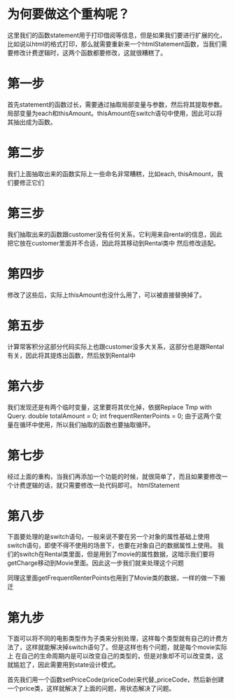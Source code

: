 # 为何要做这个重构呢？
这里我们的函数statement用于打印借阅等信息，但是如果我们要进行扩展的化，比如说以html的格式打印，那么就需要重新来一个htmlStatement函数，当我们需要修改计费逻辑时，这两个函数都要修改，这就很糟糕了。

# 第一步
首先statement的函数过长，需要通过抽取局部变量与参数，然后将其提取参数。
局部变量为each和thisAmount。thisAmount在switch语句中使用，因此可以将其抽出成为函数。

# 第二步
我们上面抽取出来的函数实际上一些命名非常糟糕，比如each, thisAmount，我们要修正它们
# 第三步
我们抽取出来的函数跟customer没有任何关系，它利用来自rental的信息，因此把它放在customer里面并不合适，因此将其移动到Rental类中
然后修改适配。

# 第四步
修改了这些后，实际上thisAmount也没什么用了，可以被直接替换掉了。

# 第五步
计算常客积分这部分代码实际上也跟customer没多大关系，这部分也是跟Rental有关，因此将其提炼出函数，然后放到Rental中

# 第六步
我们发现还是有两个临时变量，这里要将其优化掉，依据Replace Tmp with Query.
double totalAmount = 0;
int frequentRenterPoints = 0;
由于这两个变量在循环中使用，所以我们抽取的函数也要抽取循环。

# 第七步
经过上面的重构，当我们再添加一个功能的时候，就很简单了，而且如果要修改一个计费逻辑的话，就只需要修改一处代码即可。
htmlStatement

# 第八步
下面要处理的是switch语句，一般来说不要在另一个对象的属性基础上使用switch语句，即使不得不使用的场景下，也要在对象自己的数据属性上使用。
我们的switch在Rental类里面，但是用到了movie的属性数据，这暗示我们要将getCharge移动到Movie里面。因此这一步我们就来处理这个问题

同理这里面getFrequentRenterPoints也用到了Movie类的数据，一样的做一下搬迁

# 第九步
下面可以将不同的电影类型作为子类来分别处理，这样每个类型就有自己的计费方法了，这样就能解决掉switch语句了。但是这样也有个问题，就是每个movie实际上
在自己的生命周期内是可以改变自己的类型的，但是对象却不可以改变类，这就尴尬了，因此需要用到state设计模式。

首先我们用一个函数setPriceCode(priceCode)来代替_priceCode，然后新创建一个price类，这样就解决了上面的问题，用状态解决了问题。
